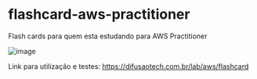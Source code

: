 # flashcard-aws-practitioner
Flash cards para quem esta estudando para AWS Practitioner

![image](https://github.com/user-attachments/assets/5dfe2416-3c91-411b-875c-adf9c457d4e2)

Link para utilização e testes: https://difusaotech.com.br/lab/aws/flashcard
